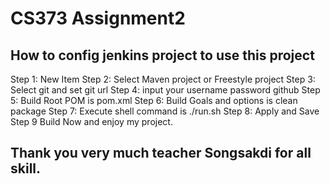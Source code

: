 # CS373 Assignment2 

## How to config jenkins project to use this project
Step 1: New Item
Step 2: Select Maven project or Freestyle project
Step 3: Select git and set git url 
Step 4: input your username password github
Step 5: Build Root POM is pom.xml
Step 6: Build Goals and options is clean package
Step 7: Execute shell command is ./run.sh
Step 8: Apply and Save
Step 9 Build Now and enjoy my project.

## Thank you very much teacher Songsakdi for all skill.
